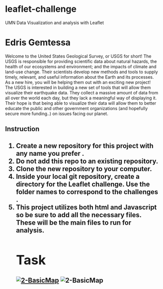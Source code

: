 <h1>leaflet-challenge</h1>
  <p>UMN Data Visualization and analysis with Leaflet</p>
<h1>Edris Gemtessa</h1>
<p>Welcome to the United States Geological Survey, or USGS for short! The USGS is responsible for providing scientific data about natural hazards, the health of our ecosystems and environment; and the impacts of climate and land-use change. Their scientists develop new methods and tools to supply timely, relevant, and useful information about the Earth and its processes. As a new hire, you will be helping them out with an exciting new project!
The USGS is interested in building a new set of tools that will allow them visualize their earthquake data. They collect a massive amount of data from all over the world each day, but they lack a meaningful way of displaying it. Their hope is that being able to visualize their data will allow them to better educate the public and other government organizations (and hopefully secure more funding..) on issues facing our planet.</P>

<h2>Instruction<h2>


<ol>
  <li>Create a new repository for this project with any name you prefer .</li> 
  <li>Do not add this repo to an existing repository.</li>


<li>Clone the new repository to your computer.</li>


<li>Inside your local git repository, create a directory for the Leaflet challenge. Use the folder names to correspond to the challenges .</li>


<li>This project utilizes both html and Javascript so be sure to add all the necessary files. These will be the main files to run for analysis.</li>




  <h1>Task</h1>
  <a class="no-attachment-icon" href="/University-of-Minnesota-Boot-Camp/uofm-stp-data-pt-12-2020-u-c/raw/master/02-Homework/17-Mapping-Web/Instructions/Images/2-BasicMap.png" target="_blank" rel="noopener noreferrer"><img src="/University-of-Minnesota-Boot-Camp/uofm-stp-data-pt-12-2020-u-c/raw/master/02-Homework/17-Mapping-Web/Instructions/Images/2-BasicMap.png" alt="2-BasicMap" class="js-lazy-loaded qa-js-lazy-loaded"></a>
<img src="/University-of-Minnesota-Boot-Camp/uofm-stp-data-pt-12-2020-u-c/raw/master/02-Homework/17-Mapping-Web/Instructions/Images/2-BasicMap.png" alt="2-BasicMap" class="js-lazy-loaded qa-js-lazy-loaded"></a>
